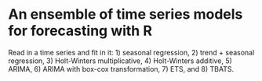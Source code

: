 # An ensemble of time series models for forecasting with R
Read in a time series and fit in it: 1) seasonal regression, 2) trend + seasonal regression, 3) Holt-Winters multiplicative, 4) Holt-Winters additive, 5) ARIMA, 6) ARIMA with box-cox transformation, 7) ETS, and 8) TBATS.
